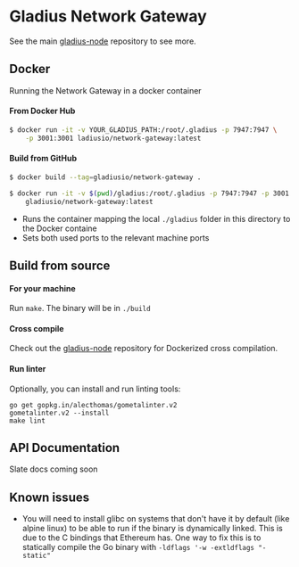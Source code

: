 # Gladius Network Gateway

See the main [gladius-node](https://github.com/gladiusio/gladius-node) repository to see more.

## Docker
Running the Network Gateway in a docker container

#### From Docker Hub

```bash
$ docker run -it -v YOUR_GLADIUS_PATH:/root/.gladius -p 7947:7947 \
    -p 3001:3001 ladiusio/network-gateway:latest
```

#### Build from GitHub

```bash
$ docker build --tag=gladiusio/network-gateway .

$ docker run -it -v $(pwd)/gladius:/root/.gladius -p 7947:7947 -p 3001:3001 \
    gladiusio/network-gateway:latest
```
* Runs the container mapping the local `./gladius` folder in this directory to the Docker containe
* Sets both used ports to the relevant machine ports

## Build from source

#### For your machine
Run `make`. The binary will be in `./build`

#### Cross compile
Check out the [gladius-node](https://github.com/gladiusio/gladius-node) repository for Dockerized cross compilation.

#### Run linter

Optionally, you can install and run linting tools:

```shell
go get gopkg.in/alecthomas/gometalinter.v2
gometalinter.v2 --install
make lint
```

## API Documentation
Slate docs coming soon

## Known issues

-   You will need to install glibc on systems that don't have it by default (like
    alpine linux) to be able to run if the binary is dynamically linked. This is due to the C bindings that Ethereum 
    has. One way to fix this is to statically compile the Go binary with `-ldflags '-w -extldflags "-static"`
